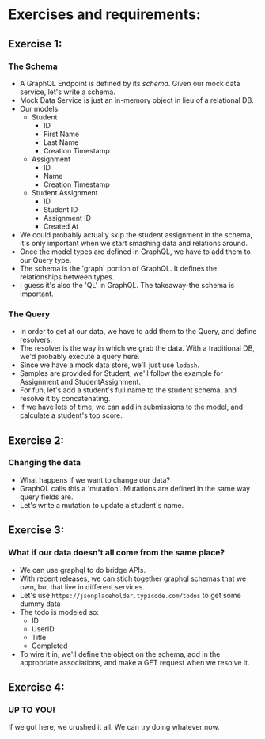 # Exercises and requirements:

## Exercise 1:

### The Schema
- A GraphQL Endpoint is defined by its _schema_. Given our mock data service, let's write a schema.
- Mock Data Service is just an in-memory object in lieu of a relational DB.
- Our models:
  - Student
    - ID
    - First Name
    - Last Name
    - Creation Timestamp
  - Assignment
    - ID
    - Name
    - Creation Timestamp
  - Student Assignment
    - ID
    - Student ID
    - Assignment ID
    - Created At
- We could probably actually skip the student assignment in the schema, it's only important when we start smashing data and relations around.
- Once the model types are defined in GraphQL, we have to add them to our Query type.
- The schema is the 'graph' portion of GraphQL. It defines the relationships between types.
- I guess it's also the 'QL' in GraphQL. The takeaway-the schema is important.

### The Query
- In order to get at our data, we have to add them to the Query, and define resolvers.
- The resolver is the way in which we grab the data. With a traditional DB, we'd probably execute a query here.
- Since we have a mock data store, we'll just use `lodash`.
- Samples are provided for Student, we'll follow the example for Assignment and StudentAssignment.
- For fun, let's add a student's full name to the student schema, and resolve it by concatenating.
- If we have lots of time, we can add in submissions to the model, and calculate a student's top score.

## Exercise 2:

### Changing the data
- What happens if we want to change our data?
- GraphQL calls this a 'mutation'. Mutations are defined in the same way query fields are.
- Let's write a mutation to update a student's name.

## Exercise 3: 

### What if our data doesn't all come from the same place? 
- We can use graphql to do bridge APIs.
- With recent releases, we can stich together graphql schemas that we own, but that live in different services.
- Let's use `https://jsonplaceholder.typicode.com/todos` to get some dummy data
- The todo is modeled so:
  - ID
  - UserID
  - Title
  - Completed
- To wire it in, we'll define the object on the schema, add in the appropriate associations, and make a GET request when we resolve it.

## Exercise 4:

### UP TO YOU!
If we got here, we crushed it all. We can try doing whatever now.